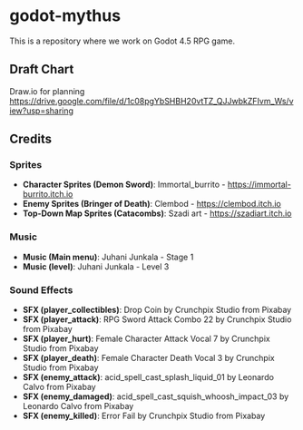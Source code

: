 # godot-mythus
This is a repository where we work on Godot 4.5 RPG game.

## Draft Chart
Draw.io for planning
https://drive.google.com/file/d/1c08pgYbSHBH20vtTZ_QJJwbkZFIvm_Ws/view?usp=sharing

## Credits
### Sprites
* **Character Sprites (Demon Sword)**: Immortal_burrito - https://immortal-burrito.itch.io
* **Enemy Sprites (Bringer of Death)**: Clembod - https://clembod.itch.io 
* **Top-Down Map Sprites (Catacombs)**: Szadi art - https://szadiart.itch.io
### Music
* **Music (Main menu)**: Juhani Junkala - Stage 1
* **Music (level)**: Juhani Junkala - Level 3
### Sound Effects
* **SFX (player_collectibles)**: Drop Coin by Crunchpix Studio from Pixabay
* **SFX (player_attack)**: RPG Sword Attack Combo 22 by Crunchpix Studio from Pixabay
* **SFX (player_hurt)**: Female Character Attack Vocal 7 by Crunchpix Studio from Pixabay
* **SFX (player_death)**: Female Character Death Vocal 3 by Crunchpix Studio from Pixabay
* **SFX (enemy_attack)**: acid_spell_cast_splash_liquid_01 by Leonardo Calvo from Pixabay
* **SFX (enemy_damaged)**: acid_spell_cast_squish_whoosh_impact_03 by Leonardo Calvo from Pixabay
* **SFX (enemy_killed)**: Error Fail by Crunchpix Studio from Pixabay
